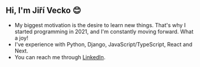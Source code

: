 ## Hi, I'm Jiří Vecko 😊
- My biggest motivation is the desire to learn new things. That's why I started programming in 2021, and I'm constantly moving forward. What a joy!
- I've experience with Python, Django, JavaScript/TypeScript, React and Next.
- You can reach me through [LinkedIn](https://www.linkedin.com/in/ji%C5%99%C3%AD-vecko-44579b127/).
